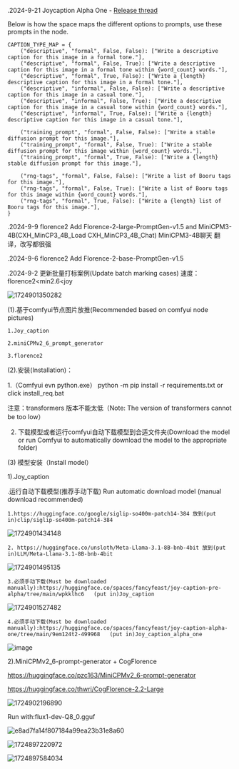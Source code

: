 .2024-9-21 Joycaption Alpha One - [Release thread](https://www.reddit.com/r/StableDiffusion/comments/1fm9pxa/joycaption_free_open_uncensored_vlm_alpha_one/)

Below is how the space maps the different options to prompts, use these prompts in the node.
```
CAPTION_TYPE_MAP = {
	("descriptive", "formal", False, False): ["Write a descriptive caption for this image in a formal tone."],
	("descriptive", "formal", False, True): ["Write a descriptive caption for this image in a formal tone within {word_count} words."],
	("descriptive", "formal", True, False): ["Write a {length} descriptive caption for this image in a formal tone."],
	("descriptive", "informal", False, False): ["Write a descriptive caption for this image in a casual tone."],
	("descriptive", "informal", False, True): ["Write a descriptive caption for this image in a casual tone within {word_count} words."],
	("descriptive", "informal", True, False): ["Write a {length} descriptive caption for this image in a casual tone."],

	("training_prompt", "formal", False, False): ["Write a stable diffusion prompt for this image."],
	("training_prompt", "formal", False, True): ["Write a stable diffusion prompt for this image within {word_count} words."],
	("training_prompt", "formal", True, False): ["Write a {length} stable diffusion prompt for this image."],

	("rng-tags", "formal", False, False): ["Write a list of Booru tags for this image."],
	("rng-tags", "formal", False, True): ["Write a list of Booru tags for this image within {word_count} words."],
	("rng-tags", "formal", True, False): ["Write a {length} list of Booru tags for this image."],
}
```

.2024-9-9 florence2 Add Florence-2-large-PromptGen-v1.5 and MiniCPM3-4B(CXH_MinCP3_4B_Load CXH_MinCP3_4B_Chat) 
    MiniCPM3-4B聊天 翻译，改写都很强

.2024-9-6 florence2 Add Florence-2-base-PromptGen-v1.5 

.2024-9-2 更新批量打标案例(Update batch marking cases) 速度：florence2<min2.6<joy

![1724901350282](https://github.com/user-attachments/assets/c9d9cd10-fbd6-4aeb-91b6-f2740c3998cc)

(1).基于comfyui节点图片放推(Recommended based on comfyui node pictures)

    1.Joy_caption

    2.miniCPMv2_6_prompt_generator

    3.florence2

(2).安装(Installation)：

  1.（Comfyui evn python.exe） python -m pip install -r requirements.txt or click install_req.bat

  注意：transformers 版本不能太低（Note: The version of transformers cannot be too low）

  2. 下载模型或者运行comfyui自动下载模型到合适文件夹(Download the model or run Comfyui to automatically download the model to the appropriate folder)

(3) 模型安装（Install model）

   1).Joy_caption

   .运行自动下载模型(推荐手动下载) Run automatic download model (manual download recommended)
   
    1.https://huggingface.co/google/siglip-so400m-patch14-384 放到(put in)clip/siglip-so400m-patch14-384
      
![1724901434148](https://github.com/user-attachments/assets/12ad9627-e121-4bc8-98cc-313fa491bde4)

    
    2. https://huggingface.co/unsloth/Meta-Llama-3.1-8B-bnb-4bit 放到(put in)LLM/Meta-Llama-3.1-8B-bnb-4bit
      
![1724901495135](https://github.com/user-attachments/assets/3cac31a7-8150-4d78-96d1-8aa3198fe572)


    3.必须手动下载(Must be downloaded manually):https://huggingface.co/spaces/fancyfeast/joy-caption-pre-alpha/tree/main/wpkklhc6   (put in)Joy_caption 

![1724901527482](https://github.com/user-attachments/assets/e8ec1be6-a96c-4e73-9422-7bcdafb8f1d4)

    4.必须手动下载(Must be downloaded manually):https://huggingface.co/spaces/fancyfeast/joy-caption-alpha-one/tree/main/9em124t2-499968   (put in)Joy_caption_alpha_one 

![image](https://github.com/user-attachments/assets/0c178f5a-6960-42d9-a7c5-6a6e5febcf26)

 2).MiniCPMv2_6-prompt-generator + CogFlorence
 
 https://huggingface.co/pzc163/MiniCPMv2_6-prompt-generator
 
 https://huggingface.co/thwri/CogFlorence-2.2-Large
 
 ![1724902196890](https://github.com/user-attachments/assets/22373c22-8083-4b3f-af10-774d86560f16)

 Run with:flux1-dev-Q8_0.gguf

 ![e8ad7fa14f807184a99ea23b31e8a60](https://github.com/user-attachments/assets/178ee440-919e-4b28-b1bd-c2c1e2e0ceb4)

 ![1724897220972](https://github.com/user-attachments/assets/ac3c072d-dccc-4f29-bcbd-45c7945407be)

 ![1724897584034](https://github.com/user-attachments/assets/584adc69-3e0d-4cb9-8392-0fe337dc34a2)








